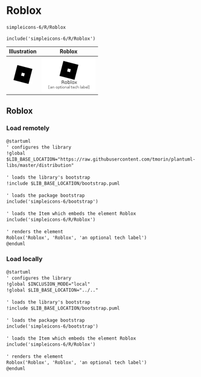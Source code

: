# Roblox


```text
simpleicons-6/R/Roblox
```

```text
include('simpleicons-6/R/Roblox')
```



| Illustration | Roblox |
| :---: | :---: |
| ![illustration for Illustration](../../simpleicons-6/R/Roblox.png) | ![illustration for Roblox](../../simpleicons-6/R/Roblox.Local.png) |




## Roblox

### Load remotely
```plantuml
@startuml
' configures the library
!global $LIB_BASE_LOCATION="https://raw.githubusercontent.com/tmorin/plantuml-libs/master/distribution"

' loads the library's bootstrap
!include $LIB_BASE_LOCATION/bootstrap.puml

' loads the package bootstrap
include('simpleicons-6/bootstrap')

' loads the Item which embeds the element Roblox
include('simpleicons-6/R/Roblox')

' renders the element
Roblox('Roblox', 'Roblox', 'an optional tech label')
@enduml
```

### Load locally
```plantuml
@startuml
' configures the library
!global $INCLUSION_MODE="local"
!global $LIB_BASE_LOCATION="../.."

' loads the library's bootstrap
!include $LIB_BASE_LOCATION/bootstrap.puml

' loads the package bootstrap
include('simpleicons-6/bootstrap')

' loads the Item which embeds the element Roblox
include('simpleicons-6/R/Roblox')

' renders the element
Roblox('Roblox', 'Roblox', 'an optional tech label')
@enduml
```

